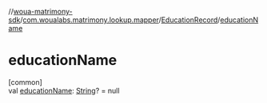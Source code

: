 //[woua-matrimony-sdk](../../../index.md)/[com.woualabs.matrimony.lookup.mapper](../index.md)/[EducationRecord](index.md)/[educationName](education-name.md)

# educationName

[common]\
val [educationName](education-name.md): [String](https://kotlinlang.org/api/latest/jvm/stdlib/kotlin/-string/index.html)? = null
